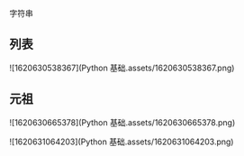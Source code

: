 字符串





## 列表

![1620630538367](Python 基础.assets/1620630538367.png)



## 元祖

![1620630665378](Python 基础.assets/1620630665378.png)





![1620631064203](Python 基础.assets/1620631064203.png)





